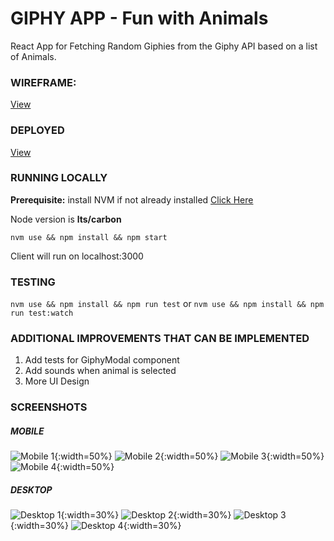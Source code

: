 # GIPHY APP - Fun with Animals
React App for Fetching Random Giphies from the Giphy API based on a list of Animals.

### WIREFRAME:

[View](./Wireframe.pdf)

### DEPLOYED
[View](https://giphies.netlify.com)

### RUNNING LOCALLY

**Prerequisite:** install NVM if not already installed [Click Here](https://github.com/creationix/nvm)

Node version is **lts/carbon**

```nvm use && npm install && npm start```

Client will run on localhost:3000

### TESTING
```nvm use && npm install && npm run test``` or ```nvm use && npm install && npm run test:watch```

### ADDITIONAL IMPROVEMENTS THAT CAN BE IMPLEMENTED
1. Add tests for GiphyModal component
2. Add sounds when animal is selected
3. More UI Design

### SCREENSHOTS

##### MOBILE
![Mobile 1](./screenshots/mobile_1.png?raw=true "Mobile 1"){:width=50%}
![Mobile 2](./screenshots/mobile_2.png?raw=true "Mobile 2"){:width=50%}
![Mobile 3](./screenshots/mobile_3.png?raw=true "Mobile 3"){:width=50%}
![Mobile 4](./screenshots/mobile_4.png?raw=true "Mobile 4"){:width=50%}

##### DESKTOP
![Desktop 1](./screenshots/desktop_1.png?raw=true "Desktop 1"){:width=30%}
![Desktop 2](./screenshots/desktop_2.png?raw=true "Desktop 2"){:width=30%}
![Desktop 3](./screenshots/desktop_3.png?raw=true "Desktop 3"){:width=30%}
![Desktop 4](./screenshots/desktop_4.png?raw=true "Desktop 4"){:width=30%}
